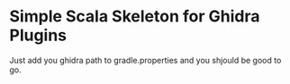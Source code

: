 # Simple Scala Skeleton for Ghidra Plugins

Just add you ghidra path to gradle.properties and you shjould be good to go.
